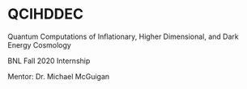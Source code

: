 # QCIHDDEC
Quantum Computations of Inflationary, Higher Dimensional, and Dark Energy Cosmology

BNL Fall 2020 Internship

Mentor: Dr. Michael McGuigan
